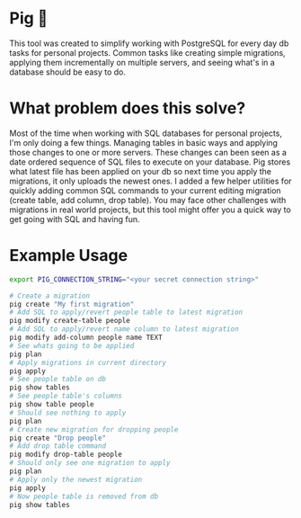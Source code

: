 # Pig 🐷

This tool was created to simplify working with PostgreSQL for every day db tasks for personal projects. Common tasks like creating simple migrations, applying them incrementally on multiple servers, and seeing what's in a database should be easy to do.

# What problem does this solve?

Most of the time when working with SQL databases for personal projects, I'm only doing a few things. Managing tables in basic ways and applying those changes to one or more servers. These changes can been seen as a date ordered sequence of SQL files to execute on your database. Pig stores what latest file has been applied on your db so next time you apply the migrations, it only uploads the newest ones. I added a few helper utilities for quickly adding common SQL commands to your current editing migration (create table, add column, drop table). You may face other challenges with migrations in real world projects, but this tool might offer you a quick way to get going with SQL and having fun.

# Example Usage

```bash
export PIG_CONNECTION_STRING="<your secret connection string>"

# Create a migration
pig create "My first migration"
# Add SQL to apply/revert people table to latest migration
pig modify create-table people     
# Add SQL to apply/revert name column to latest migration
pig modify add-column people name TEXT
# See whats going to be applied
pig plan                        
# Apply migrations in current directory
pig apply    
# See people table on db
pig show tables
# See people table's columns
pig show table people                       
# Should see nothing to apply
pig plan  
# Create new migration for dropping people
pig create "Drop people"       
# Add drop table command
pig modify drop-table people  
# Should only see one migration to apply
pig plan   
# Apply only the newest migration
pig apply
# Now people table is removed from db
pig show tables
```
